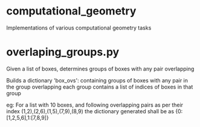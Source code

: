 # computational_geometry
Implementations of various computational geometry tasks


# overlaping_groups.py

Given a list of boxes, determines groups of boxes with any pair overlapping

Builds a dictionary 'box_ovs': containing groups of boxes with any pair in the group overlapping
each group contains a list of indices of boxes in that group

eg:
For a list with 10 boxes, and following overlapping pairs as per their index
(1,2),(2,6),(1,5),(7,9),(8,9)
the dictionary generated shall be as {0:[1,2,5,6],1:[7,8,9]}
